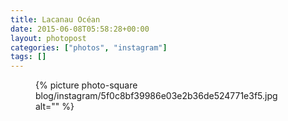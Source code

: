 ```yaml
---
title: Lacanau Océan
date: 2015-06-08T05:58:28+00:00
layout: photopost
categories: ["photos", "instagram"]
tags: []
---
```


<figure class="photo photo--square">
  {% picture photo-square blog/instagram/5f0c8bf39986e03e2b36de524771e3f5.jpg alt="" %}
</figure>



